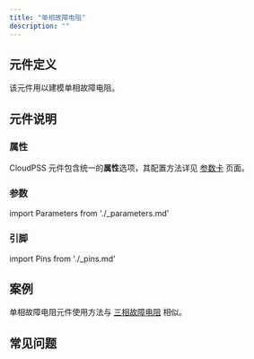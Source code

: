 ```yaml
---
title: "单相故障电阻"
description: ""
---
```


## 元件定义

该元件用以建模单相故障电阻。

## 元件说明



### 属性

CloudPSS 元件包含统一的**属性**选项，其配置方法详见 [参数卡](docs/documents/software/10-xstudio/20-simstudio/40-workbench/20-function-zone/30-design-tab/30-param-panel/index.md) 页面。

### 参数

import Parameters from './_parameters.md'

<Parameters/>

### 引脚

import Pins from './_pins.md'

<Pins/>

## 案例

单相故障电阻元件使用方法与 [三相故障电阻](../70-_newFaultResistor_3p/index.md) 相似。

## 常见问题


